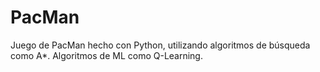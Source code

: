 # PacMan
Juego de PacMan hecho con Python, utilizando algoritmos de búsqueda como A*. Algoritmos de ML como Q-Learning.
